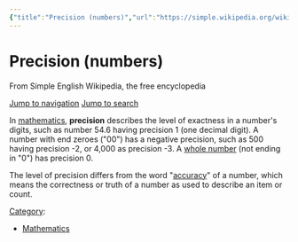 ```yaml
---
{"title":"Precision (numbers)","url":"https://simple.wikipedia.org/wiki/Precision_(numbers)","clipped_at":"2022-07-29 08:57:12","tags":["无"],"dg-publish":true,"permalink":"/阅读库藏/Precision-numbers_1659056232/","dgPassFrontmatter":true}
---
```


# Precision (numbers)

From Simple English Wikipedia, the free encyclopedia

[Jump to navigation](#mw-head) [Jump to search](#searchInput)

In [mathematics](https://simple.wikipedia.org/wiki/Mathematics "Mathematics"), **precision** describes the level of exactness in a number's digits, such as number 54.6 having precision 1 (one decimal digit). A number with end zeroes ("00") has a negative precision, such as 500 having precision -2, or 4,000 as precision -3. A [whole number](https://simple.wikipedia.org/wiki/Whole_number "Whole number") (not ending in "0") has precision 0.

The level of precision differs from the word "[accuracy](https://simple.wikipedia.org/wiki/Accuracy "Accuracy")" of a number, which means the correctness or truth of a number as used to describe an item or count.

[Category](https://simple.wikipedia.org/wiki/Special:Categories "Special:Categories"):

*   [Mathematics](https://simple.wikipedia.org/wiki/Category:Mathematics "Category:Mathematics")